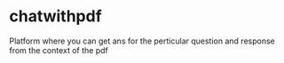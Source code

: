 # chatwithpdf
Platform where you can get ans for the perticular question and response from the context of the pdf 
